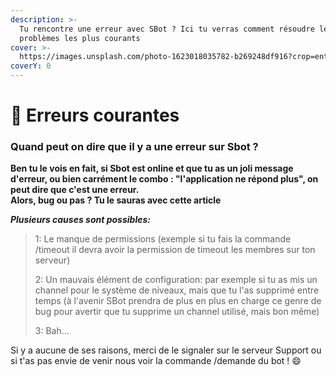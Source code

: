 ```yaml
---
description: >-
  Tu rencontre une erreur avec SBot ? Ici tu verras comment résoudre les
  problèmes les plus courants
cover: >-
  https://images.unsplash.com/photo-1623018035782-b269248df916?crop=entropy&cs=srgb&fm=jpg&ixid=M3wxOTcwMjR8MHwxfHNlYXJjaHwxfHxlcnJvcnxlbnwwfHx8fDE2ODM4MjUwMzB8MA&ixlib=rb-4.0.3&q=85
coverY: 0
---
```


# 👾 Erreurs courantes

### Quand peut on dire que il y a une erreur sur Sbot ?

**Ben tu le vois en fait, si Sbot est online et que tu as un joli message d'erreur, ou bien carrément le combo : "l'application ne répond plus", on peut dire que c'est une erreur.**\
**Alors, bug ou pas ? Tu le sauras avec cette article**



_**Plusieurs causes sont possibles:**_

> 1: Le manque de permissions (exemple si tu fais la commande /timeout il devra avoir la permission de timeout les membres sur ton serveur)
>
> 2: Un mauvais élément de configuration: par exemple si tu as mis un channel pour le système de niveaux, mais que tu l'as supprimé entre temps (à l'avenir SBot prendra de plus en plus en charge ce genre de bug pour avertir que tu supprime un channel utilisé, mais bon même)
>
> 3: Bah...

Si y a aucune de ses raisons, merci de le signaler sur le serveur Support ou si t'as pas envie de venir nous voir la commande /demande du bot ! :smile:

